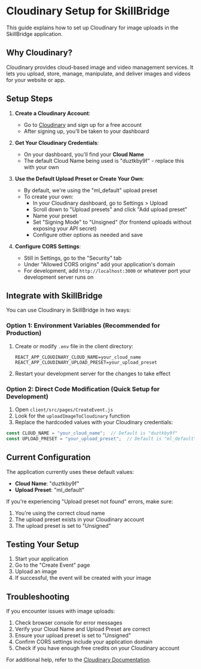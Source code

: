 # Cloudinary Setup for SkillBridge

This guide explains how to set up Cloudinary for image uploads in the SkillBridge application.

## Why Cloudinary?

Cloudinary provides cloud-based image and video management services. It lets you upload, store, manage, manipulate, and deliver images and videos for your website or app.

## Setup Steps

1. **Create a Cloudinary Account**:
   - Go to [Cloudinary](https://cloudinary.com/) and sign up for a free account
   - After signing up, you'll be taken to your dashboard

2. **Get Your Cloudinary Credentials**:
   - On your dashboard, you'll find your **Cloud Name**
   - The default Cloud Name being used is "duztkby9f" - replace this with your own

3. **Use the Default Upload Preset or Create Your Own**:
   - By default, we're using the "ml_default" upload preset
   - To create your own:
     - In your Cloudinary dashboard, go to Settings > Upload
     - Scroll down to "Upload presets" and click "Add upload preset"
     - Name your preset
     - Set "Signing Mode" to "Unsigned" (for frontend uploads without exposing your API secret)
     - Configure other options as needed and save

4. **Configure CORS Settings**:
   - Still in Settings, go to the "Security" tab
   - Under "Allowed CORS origins" add your application's domain
   - For development, add `http://localhost:3000` or whatever port your development server runs on

## Integrate with SkillBridge

You can use Cloudinary in SkillBridge in two ways:

### Option 1: Environment Variables (Recommended for Production)

1. Create or modify `.env` file in the client directory:
   ```
   REACT_APP_CLOUDINARY_CLOUD_NAME=your_cloud_name
   REACT_APP_CLOUDINARY_UPLOAD_PRESET=your_upload_preset
   ```

2. Restart your development server for the changes to take effect

### Option 2: Direct Code Modification (Quick Setup for Development)

1. Open `client/src/pages/CreateEvent.js`
2. Look for the `uploadImageToCloudinary` function
3. Replace the hardcoded values with your Cloudinary credentials:

```javascript
const CLOUD_NAME = "your_cloud_name";  // Default is "duztkby9f"
const UPLOAD_PRESET = "your_upload_preset";  // Default is "ml_default"
```

## Current Configuration

The application currently uses these default values:
- **Cloud Name**: "duztkby9f"
- **Upload Preset**: "ml_default"

If you're experiencing "Upload preset not found" errors, make sure:
1. You're using the correct cloud name
2. The upload preset exists in your Cloudinary account
3. The upload preset is set to "Unsigned"

## Testing Your Setup

1. Start your application
2. Go to the "Create Event" page
3. Upload an image
4. If successful, the event will be created with your image

## Troubleshooting

If you encounter issues with image uploads:

1. Check browser console for error messages
2. Verify your Cloud Name and Upload Preset are correct
3. Ensure your upload preset is set to "Unsigned"
4. Confirm CORS settings include your application domain
5. Check if you have enough free credits on your Cloudinary account

For additional help, refer to the [Cloudinary Documentation](https://cloudinary.com/documentation). 